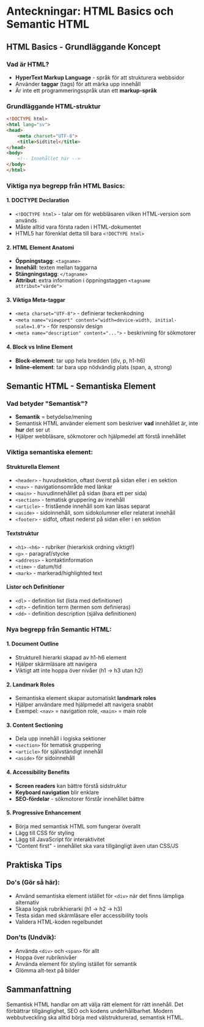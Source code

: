 # Anteckningar: HTML Basics och Semantic HTML

## HTML Basics - Grundläggande Koncept

### Vad är HTML?
- **HyperText Markup Language** - språk för att strukturera webbsidor
- Använder **taggar** (tags) för att märka upp innehåll
- Är inte ett programmeringsspråk utan ett **markup-språk**

### Grundläggande HTML-struktur
```html
<!DOCTYPE html>
<html lang="sv">
<head>
    <meta charset="UTF-8">
    <title>Sidtitel</title>
</head>
<body>
    <!-- Innehållet här -->
</body>
</html>
```

### Viktiga nya begrepp från HTML Basics:

#### 1. DOCTYPE Declaration
- `<!DOCTYPE html>` - talar om för webbläsaren vilken HTML-version som används
- Måste alltid vara första raden i HTML-dokumentet
- HTML5 har förenklat detta till bara `<!DOCTYPE html>`

#### 2. HTML Element Anatomi
- **Öppningstagg**: `<tagname>`
- **Innehåll**: texten mellan taggarna
- **Stängningstagg**: `</tagname>`
- **Attribut**: extra information i öppningstaggen `<tagname attribut="värde">`

#### 3. Viktiga Meta-taggar
- `<meta charset="UTF-8">` - definierar teckenkodning
- `<meta name="viewport" content="width=device-width, initial-scale=1.0">` - för responsiv design
- `<meta name="description" content="...">` - beskrivning för sökmotorer

#### 4. Block vs Inline Element
- **Block-element**: tar upp hela bredden (div, p, h1-h6)
- **Inline-element**: tar bara upp nödvändig plats (span, a, strong)

## Semantic HTML - Semantiska Element

### Vad betyder "Semantisk"?
- **Semantik** = betydelse/mening
- Semantisk HTML använder element som beskriver **vad** innehållet är, inte **hur** det ser ut
- Hjälper webbläsare, sökmotorer och hjälpmedel att förstå innehållet

### Viktiga semantiska element:

#### Strukturella Element
- `<header>` - huvudsektion, oftast överst på sidan eller i en sektion
- `<nav>` - navigationsområde med länkar
- `<main>` - huvudinnehållet på sidan (bara ett per sida)
- `<section>` - tematisk gruppering av innehåll
- `<article>` - fristående innehåll som kan läsas separat
- `<aside>` - sidoinnehåll, som sidokolumner eller relaterat innehåll
- `<footer>` - sidfot, oftast nederst på sidan eller i en sektion

#### Textstruktur
- `<h1>-<h6>` - rubriker (hierarkisk ordning viktigt!)
- `<p>` - paragraf/stycke
- `<address>` - kontaktinformation
- `<time>` - datum/tid
- `<mark>` - markerad/highlighted text

#### Listor och Definitioner
- `<dl>` - definition list (lista med definitioner)
- `<dt>` - definition term (termen som definieras)
- `<dd>` - definition description (själva definitionen)

### Nya begrepp från Semantic HTML:

#### 1. Document Outline
- Strukturell hierarki skapad av h1-h6 element
- Hjälper skärmläsare att navigera
- Viktigt att inte hoppa över nivåer (h1 → h3 utan h2)

#### 2. Landmark Roles
- Semantiska element skapar automatiskt **landmark roles**
- Hjälper användare med hjälpmedel att navigera snabbt
- Exempel: `<nav>` = navigation role, `<main>` = main role

#### 3. Content Sectioning
- Dela upp innehåll i logiska sektioner
- `<section>` för tematisk gruppering
- `<article>` för självständigt innehåll
- `<aside>` för sidoinnehåll

#### 4. Accessibility Benefits
- **Screen readers** kan bättre förstå sidstruktur
- **Keyboard navigation** blir enklare
- **SEO-fördelar** - sökmotorer förstår innehållet bättre

#### 5. Progressive Enhancement
- Börja med semantisk HTML som fungerar överallt
- Lägg till CSS för styling
- Lägg till JavaScript för interaktivitet
- "Content first" - innehållet ska vara tillgängligt även utan CSS/JS

## Praktiska Tips

### Do's (Gör så här):
- Använd semantiska element istället för `<div>` när det finns lämpliga alternativ
- Skapa logisk rubrikhierarki (h1 → h2 → h3)
- Testa sidan med skärmläsare eller accessibility tools
- Validera HTML-koden regelbundet

### Don'ts (Undvik):
- Använda `<div>` och `<span>` för allt
- Hoppa över rubriknivåer
- Använda element för styling istället för semantik
- Glömma alt-text på bilder

## Sammanfattning
Semantisk HTML handlar om att välja rätt element för rätt innehåll. Det förbättrar tillgänglighet, SEO och kodens underhållbarhet. Modern webbutveckling ska alltid börja med välstrukturerad, semantisk HTML.
